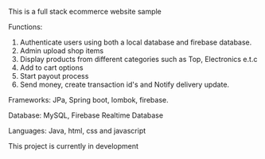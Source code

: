 This is a full stack ecommerce website sample 

Functions:
1. Authenticate users using both a local database and firebase database.
2. Admin upload shop items
3. Display products from different categories such as Top, Electronics e.t.c
4. Add to cart options
5. Start payout process
6. Send money, create transaction id's and Notify delivery update.

Frameworks:
JPa, Spring boot, lombok, firebase.

Database:
MySQL, Firebase Realtime Database

Languages:
Java, html, css and javascript

This project is currently in development
